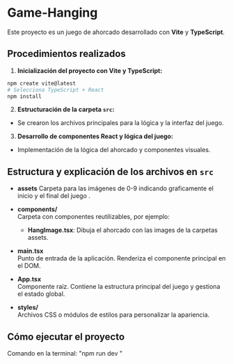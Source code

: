 # Game-Hanging

Este proyecto es un juego de ahorcado desarrollado con **Vite** y **TypeScript**.

## Procedimientos realizados

1. **Inicialización del proyecto con Vite y TypeScript:**
  ```bash
  npm create vite@latest
  # Selecciona TypeScript + React
  npm install
  ```

2. **Estructuración de la carpeta `src`:**
  - Se crearon los archivos principales para la lógica y la interfaz del juego.

3. **Desarrollo de componentes React y lógica del juego:**
  - Implementación de la lógica del ahorcado y componentes visuales.

## Estructura y explicación de los archivos en `src`

- **assets**
  Carpeta para las imágenes de 0-9 indicando graficamente el inicio y el final del juego .

- **components/**  
  Carpeta con componentes reutilizables, por ejemplo:
  - **HangImage.tsx**: Dibuja el ahorcado con las images de la carpetas assets.

- **main.tsx**  
  Punto de entrada de la aplicación. Renderiza el componente principal en el DOM.

- **App.tsx**  
  Componente raíz. Contiene la estructura principal del juego y gestiona el estado global.

- **styles/**  
  Archivos CSS o módulos de estilos para personalizar la apariencia.

## Cómo ejecutar el proyecto
  Comando en la terminal:   "npm run dev "